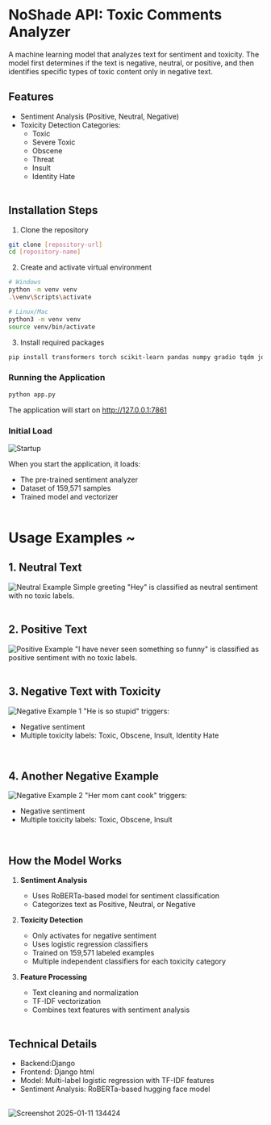 # NoShade API: Toxic Comments Analyzer

A machine learning model that analyzes text for sentiment and toxicity. The model first determines if the text is negative, neutral, or positive, and then identifies specific types of toxic content only in negative text.

## Features
- Sentiment Analysis (Positive, Neutral, Negative)
- Toxicity Detection Categories:
  - Toxic
  - Severe Toxic
  - Obscene
  - Threat
  - Insult
  - Identity Hate
<br/><br/>

## Installation Steps

1. Clone the repository
```bash
git clone [repository-url]
cd [repository-name]
```

2. Create and activate virtual environment
```bash
# Windows
python -m venv venv
.\venv\Scripts\activate

# Linux/Mac
python3 -m venv venv
source venv/bin/activate
```

3. Install required packages
```bash
pip install transformers torch scikit-learn pandas numpy gradio tqdm joblib
```

### Running the Application
```bash
python app.py
```
The application will start on http://127.0.0.1:7861

### Initial Load
![Startup](https://github.com/user-attachments/assets/5448d79d-464b-4d08-af8f-979e58d06b14)

When you start the application, it loads:
- The pre-trained sentiment analyzer
- Dataset of 159,571 samples
- Trained model and vectorizer
<br/><br/>


# Usage Examples ~

## 1. **Neutral Text**
![Neutral Example](https://github.com/user-attachments/assets/a40c515b-8d64-4751-8c64-d2f309c01812)
Simple greeting "Hey" is classified as neutral sentiment with no toxic labels.
<br/><br/>

## 2. **Positive Text**
![Positive Example](https://github.com/user-attachments/assets/c9b00506-f195-4062-82c3-cb9584345441)
"I have never seen something so funny" is classified as positive sentiment with no toxic labels.
<br/><br/>

## 3. **Negative Text with Toxicity**
![Negative Example 1](https://github.com/user-attachments/assets/f62daeb1-81fa-432d-994b-9c48201661d3)
"He is so stupid" triggers:
- Negative sentiment
- Multiple toxicity labels: Toxic, Obscene, Insult, Identity Hate
<br/>

## 4. **Another Negative Example**
![Negative Example 2](https://github.com/user-attachments/assets/85ab63a9-da7b-47be-a347-6d0de3ce7a89)
"Her mom cant cook" triggers:
- Negative sentiment
- Multiple toxicity labels: Toxic, Obscene, Insult
<br/>

## How the Model Works

1. **Sentiment Analysis**
   - Uses RoBERTa-based model for sentiment classification
   - Categorizes text as Positive, Neutral, or Negative

2. **Toxicity Detection**
   - Only activates for negative sentiment
   - Uses logistic regression classifiers
   - Trained on 159,571 labeled examples
   - Multiple independent classifiers for each toxicity category

3. **Feature Processing**
   - Text cleaning and normalization
   - TF-IDF vectorization
   - Combines text features with sentiment analysis
<br/><br/>

## Technical Details
- Backend:Django
- Frontend: Django html
- Model: Multi-label logistic regression with TF-IDF features
- Sentiment Analysis: RoBERTa-based hugging face model
<br/><br/>

![Screenshot 2025-01-11 134424](https://github.com/user-attachments/assets/950167a3-dcdd-419f-94cc-301be950a1c8)
